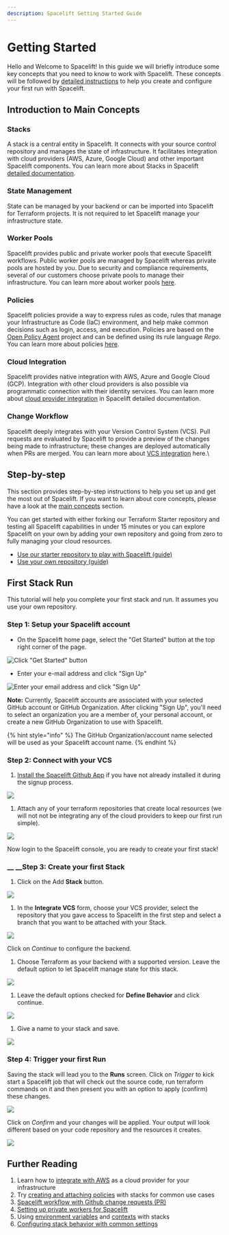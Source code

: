 ```yaml
---
description: Spacelift Getting Started Guide
---
```


# Getting Started

Hello and Welcome to Spacelift! In this guide we will briefly introduce some key concepts that you need to know to work with Spacelift. These concepts will be followed by [detailed instructions](getting-started.md#step-by-step) to help you create and configure your first run with Spacelift.

## **Introduction to Main Concepts**

### Stacks

A stack is a central entity in Spacelift. It connects with your source control repository and manages the state of infrastructure. It facilitates integration with cloud providers (AWS, Azure, Google Cloud) and other important Spacelift components. You can learn more about Stacks in Spacelift [detailed documentation](concepts/stack/).

### State Management

State can be managed by your backend or can be imported into Spacelift for Terraform projects. It is not required to let Spacelift manage your infrastructure state.

### Worker Pools

Spacelift provides public and private worker pools that execute Spacelift workflows. Public worker pools are managed by Spacelift whereas private pools are hosted by you. Due to security and compliance requirements, several of our customers choose private pools to manage their infrastructure. You can learn more about worker pools [here](concepts/worker-pools.md).

### Policies

Spacelift policies provide a way to express rules as code, rules that manage your Infrastructure as Code (IaC) environment, and help make common decisions such as login, access, and execution. Policies are based on the [Open Policy Agent](https://www.openpolicyagent.org) project and can be defined using its rule language _Rego_. You can learn more about policies [here](concepts/policy/).

### Cloud Integration

Spacelift provides native integration with AWS, Azure and Google Cloud (GCP). Integration with other cloud providers is also possible via programmatic connection with their identity services. You can learn more about [cloud provider integration](integrations/cloud-providers/) in Spacelift detailed documentation.

### Change Workflow

Spacelift deeply integrates with your Version Control System (VCS). Pull requests are evaluated by Spacelift to provide a preview of the changes being made to infrastructure; these changes are deployed automatically when PRs are merged. You can learn more about [VCS integration](integrations/source-control/) here.\


## **Step-by-step**

This section provides step-by-step instructions to help you set up and get the most out of Spacelift. If you want to learn about core concepts, please have a look at the [main concepts](getting-started.md#introduction-to-main-concepts) section.

You can get started with either forking our Terraform Starter repository and testing all Spacelift capabilities in under 15 minutes or you can explore Spacelift on your own by adding your own repository and going from zero to fully managing your cloud resources.

* [Use our starter repository to play with Spacelift (guide)](https://github.com/spacelift-io/terraform-starter)
* [Use your own repository (guide)](getting-started.md#first-stack-run)

## **First Stack Run**

This tutorial will help you complete your first stack and run. It assumes you use your own repository.

### Step 1: Setup your Spacelift account

* On the Spacelift home page, select the "Get Started" button at the top right corner of the page.

![Click "Get Started" button](<.gitbook/assets/Screen Shot 2022-02-22 at 2.56.18 PM.png>)

* Enter your e-mail address and click "Sign Up"

![Enter your email address and click "Sign Up"](<.gitbook/assets/Screen Shot 2022-02-22 at 2.57.31 PM.png>)

**Note:** Currently, Spacelift accounts are associated with your selected GitHub account or GitHub Organization. After clicking "Sign Up", you'll need to select an organization you are a member of, your personal account, or create a new GitHub Organization to use with Spacelift.

{% hint style="info" %}
The GitHub Organization/account name selected will be used as your Spacelift account name.
{% endhint %}

### Step 2: Connect with your VCS

1. [Install the Spacelift Github App](https://github.com/apps/spacelift-io/installations/new) if you have not already installed it during the signup process.

![](.gitbook/assets/0.png)

1. Attach any of your terraform repositories that create local resources (we will not not be integrating any of the cloud providers to keep our first run simple).

![](.gitbook/assets/1.png)

Now login to the Spacelift console, you are ready to create your first stack!

### __ __Step 3: Create your first Stack

1. Click on the Add **Stack** button.

![](.gitbook/assets/2.png)

1. In the **Integrate VCS** form, choose your VCS provider, select the repository that you gave access to Spacelift in the first step and select a branch that you want to be attached with your Stack.

![](.gitbook/assets/3.png)

Click on _Continue_ to configure the backend.

1. Choose Terraform as your backend with a supported version. Leave the default option to let Spacelift manage state for this stack.

![](.gitbook/assets/4.png)

1. Leave the default options checked for **Define Behavior** and click continue.

![](.gitbook/assets/5.png)

1. Give a name to your stack and save.

![](.gitbook/assets/6.png)

### Step 4: Trigger your first Run

Saving the stack will lead you to the **Runs** screen. Click on _Trigger_ to kick start a Spacelift job that will check out the source code, run terraform commands on it and then present you with an option to apply (confirm) these changes.

![](.gitbook/assets/7.png)

Click on _Confirm_ and your changes will be applied. Your output will look different based on your code repository and the resources it creates.

![](.gitbook/assets/8.png)

## **Further Reading**

1. Learn how to [integrate with AWS](integrations/cloud-providers/aws.md) as a cloud provider for your infrastructure
2. Try [creating and attaching policies](concepts/policy/#creating-policies) with stacks for common use cases
3. [Spacelift workflow with Github change requests (PR)](integrations/source-control/github.md#pull-requests)
4. [Setting up private workers for Spacelift](concepts/worker-pools.md)
5. Using [environment variables](concepts/configuration/environment.md#environment-variables) and [contexts](concepts/configuration/context.md) with stacks
6. [Configuring stack behavior with common settings](concepts/stack/stack-settings.md)
